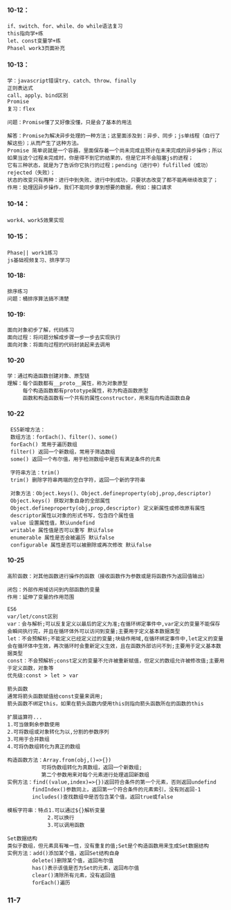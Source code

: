 #### 10-12：
    if、switch、for、while、do while语法复习
    this指向学+练
    let、const变量学+练
    Phasel work3页面补充
#### 10-13：
    学：javascript错误try、catch、throw、finally
    正则表达式
    call、apply、bind区别
    Promise
    复习：flex

    问题：Promise懂了又好像没懂，只是会了基本的用法

    解答：Promise为解决异步处理的一种方法；这里面涉及到：异步、同步；js单线程（自行了解这些）；从而产生了这种方法。
    Promise 简单说就是一个容器，里面保存着一个尚未完成且预计在未来完成的异步操作；所以如果当这个过程未完成时，你是得不到它的结果的，但是它并不会阻塞js的进程；
    它有三种状态，就是为了告诉你它执行的过程；pending（进行中）fulfilled（成功）rejected（失败）；
    状态的改变只有两种：进行中到失败、进行中到成功，只要状态改变了都不能再继续改变了；
    作用：处理因异步操作，我们不能同步拿到想要的数据，例如：接口请求

#### 10-14：
    work4、work5效果实现

#### 10-15：
    Phase|| work1练习
    js基础视频复习、排序学习

#### 10-18:
    排序练习
    问题：桶排序算法搞不清楚

#### 10-19:
    面向对象初步了解，代码练习
    面向过程：将问题分解成步骤一步一步去实现执行
    面向对象：将面向过程的代码封装起来去调用

#### 10-20
    学：通过构造函数创建对象、原型链
    理解：每个函数都有__proto__属性，称为对象原型
         每个构造函数都有prototype属性，称为构造函数原型
         函数和构造函数有一个共有的属性constructor，用来指向构造函数自身

#### 10-22
     ES5新增方法：
     数组方法：forEach()、filter()、some()
     forEach() 常用于遍历数组
     filter() 返回一个新数组，常用于筛选数组
     some() 返回一个布尔值，用于检测数组中是否有满足条件的元素

     字符串方法：trim()
     trim() 删除字符串两端的空白字符，返回一个新的字符串

     对象方法：Object.keys()、Object.defineproperty(obj,prop,descriptor)
     Object.keys() 获取对象自身的全部属性
     Object.defineproperty(obj,prop,descriptor) 定义新属性或修改原有属性
     descriptor属性以对象的形式书写，包含四个属性值
     value 设置属性值，默认undefind
     writable 属性值是否可以重写 默认false
     enumerable 属性是否会被遍历 默认false
     configurable 属性是否可以被删除或再次修改 默认false

#### 10-25
    高阶函数：对其他函数进行操作的函数（接收函数作为参数或是将函数作为返回值输出）

    闭包：外部作用域访问到内部函数的变量
    作用：延伸了变量的作用范围
   
    ES6
    var/let/const区别
    var：会与解析;可以反复定义以最后的定义为准;在循环绑定事件中,var定义的变量不能保存会瞬间执行完，并且在循环体外可以访问到变量;主要用于定义基本数据类型
    let：不会预解析;不能定义已经定义过的变量;块级作用域,在循环绑定事件中,let定义的变量会在循环体中生效，再次循环时会重新定义生效，且在函数外部访问不到;主要用于定义基本数据类型
    const：不会预解析;const定义的变量不允许被重新赋值，但定义的数组允许被修改值;主要用于定义函数，对象等
    优先级:const > let > var 

    箭头函数
    通常将箭头函数赋值给const变量来调用;
    箭头函数不绑定this，如果在箭头函数内使用this则指向箭头函数所在的函数的this

    扩展运算符...
    1.可当做剩余参数使用
    2.可将数组或对象转化为以,分割的参数序列
    3.可用于合并数组
    4.可将伪数组转化为真正的数组

    构造函数方法：Array.from(obj,()=>{})
               可将伪数组转化为真数组，返回一个新数组;
               第二个参数用来对每个元素进行处理返回新数组
    实例方法：find((value,index)=>{})返回符合条件的第一个元素，否则返回undefind
            findIndex()参数同上，返回第一个符合条件的元素索引，没有则返回-1
            includes()查找数组中是否包含某个值，返回true或false
        
    模板字符串：特点1.可以通过${}解析变量
                 2.可以换行
                 3.可以调用函数

    Set数据结构
    类似于数组，但元素具有唯一性，没有重复的值;Set是个构造函数用来生成Set数据结构
    实例方法：add()添加某个值，返回Set结构自身
            delete()删除某个值，返回布尔值
            has()表示该值是否为Set的元素，返回布尔值
            clear()清除所有元素，没有返回值
            forEach()遍历
### 11-7


            




           
    